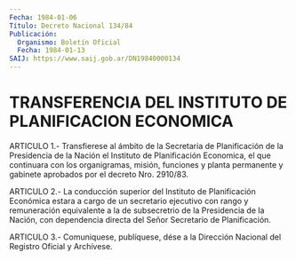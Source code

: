 ```yaml
---
Fecha: 1984-01-06
Título: Decreto Nacional 134/84
Publicación:
  Organismo: Boletín Oficial
  Fecha: 1984-01-13
SAIJ: https://www.saij.gob.ar/DN19840000134
---
```

# TRANSFERENCIA DEL INSTITUTO DE PLANIFICACION ECONOMICA

<a id="1"></a>
ARTICULO 1.- Transfierese al ámbito de la Secretaria de Planificación  de  la  Presidencia  de  la  Nación  el Instituto de Planificación  Economica,  el  que continuara con los organigramas, misión, funciones y planta permanente  y  gabinete aprobados por el decreto Nro. 2910/83.

<a id="2"></a>
ARTICULO  2.- La conducción superior del Instituto de Planificación Económica estara  a  cargo  de un secretario ejecutivo con rango  y remuneración equivalente a la  de subsecretrio de la Presidencia de la  Nación,  con  dependencia  directa   del  Señor  Secretario  de Planificación.

<a id="3"></a>
ARTICULO  3.- Comuniquese, publíquese, dése a la Dirección Nacional del Registro Oficial y Archívese.